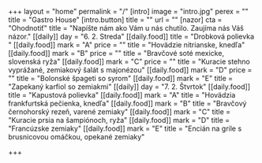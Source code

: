 +++
layout = "home"
permalink = "/"
[intro]
image = "intro.jpg"
perex = ""
title = "Gastro House"
[intro.button]
title = ""
url = ""
[nazor]
cta = "Ohodnotiť"
title = "Napíšte nám ako Vám u nás chutilo. Zaujíma nás Váš názor."
[[daily]]
day = "6. 2. Streda"
[[daily.food]]
title = "Drobková polievka "
[[daily.food]]
mark = "A"
price = ""
title = "Hovädzie nitrianske, knedľa"
[[daily.food]]
mark = "B"
price = ""
title = "Bravčové soté mexicke, slovenská ryža"
[[daily.food]]
mark = "C"
price = ""
title = "Kuracie stehno vyprážané, zemiakový šalát s majonézou"
[[daily.food]]
mark = "D"
price = ""
title = "Bolonské špageti so syrom"
[[daily.food]]
mark = "E"
title = "Zapekaný karfiol so zemiakmi"
[[daily]]
day = "7. 2. Štvrtok"
[[daily.food]]
title = "Kapustová polievka"
[[daily.food]]
mark = "A"
title = "Hovädzia frankfurtská pečienka, knedľa"
[[daily.food]]
mark = "B"
title = "Bravčový černohorský rezeň, varené zemiaky"
[[daily.food]]
mark = "C"
title = "Kuracie prsia na šampiónoch, ryža"
[[daily.food]]
mark = "D"
title = "Francúzske zemiaky"
[[daily.food]]
mark = "E"
title = "Encián na grile s brusnicovou omáčkou, opekané zemiaky"

+++
